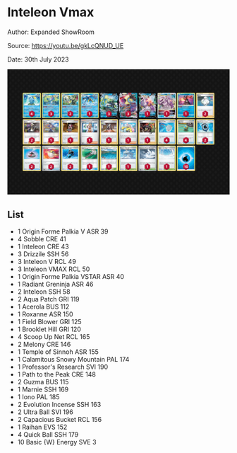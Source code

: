 # Inteleon Vmax

Author: Expanded ShowRoom

Source: <https://youtu.be/gkLcQNUD_UE>

Date: 30th July 2023

![decklist](../../images/PAL/Inteleon%20Vmax/1-%20Inteleon%20Vmax.png)

## List

* 1 Origin Forme Palkia V ASR 39
* 4 Sobble CRE 41
* 1 Inteleon CRE 43
* 3 Drizzile SSH 56
* 3 Inteleon V RCL 49
* 3 Inteleon VMAX RCL 50
* 1 Origin Forme Palkia VSTAR ASR 40
* 1 Radiant Greninja ASR 46
* 2 Inteleon SSH 58
* 2 Aqua Patch GRI 119
* 1 Acerola BUS 112
* 1 Roxanne ASR 150
* 1 Field Blower GRI 125
* 1 Brooklet Hill GRI 120
* 4 Scoop Up Net RCL 165
* 2 Melony CRE 146
* 1 Temple of Sinnoh ASR 155
* 1 Calamitous Snowy Mountain PAL 174
* 1 Professor's Research SVI 190
* 1 Path to the Peak CRE 148
* 2 Guzma BUS 115
* 1 Marnie SSH 169
* 1 Iono PAL 185
* 2 Evolution Incense SSH 163
* 2 Ultra Ball SVI 196
* 2 Capacious Bucket RCL 156
* 1 Raihan EVS 152
* 4 Quick Ball SSH 179
* 10 Basic {W} Energy SVE 3
